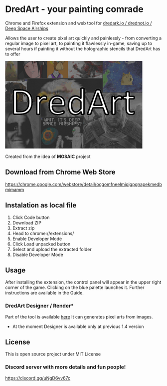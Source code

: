 # DredArt - your painting comrade
Chrome and Firefox extension and web tool for [dredark.io / drednot.io / Deep Space Airships](https://drednot.io/)

Allows the user to create pixel art quickly and painlessly - from converting a regular image to pixel art, to painting it flawlessly in-game, saving up to several hours if painting it without the holographic stencils that DredArt has to offer

![Promo picture promoting creations](img/promo.png "Promo")
  
Created from the idea of **MOSAIC** project

## Download from Chrome Web Store
https://chrome.google.com/webstore/detail/ocgomfneelmigjgpgnapekmedbmimamm

## Instalation as local file
1. Click Code button
2. Download ZIP
3. Extract zip
4. Head to chrome://extensions/
5. Enable Developer Mode
6. Click Load unpacked button
7. Select and upload the extracted folder
8. Disable Developer Mode

## Usage
After installing the extension, the control panel will appear in the upper right corner of the game. Clicking on the blue palette launches it. Further instructions are available in the Guide.

### DredArt Designer / Render*
Part of the tool is available [here](https://kapixar.github.io/DredArt/)
It can generates pixel arts from images.

* At the moment Designer is available only at previous 1.4 version

## License
This is open source project under MIT License

### Discord server with more details and fun people!
https://discord.gg/uNgD6vv67c

